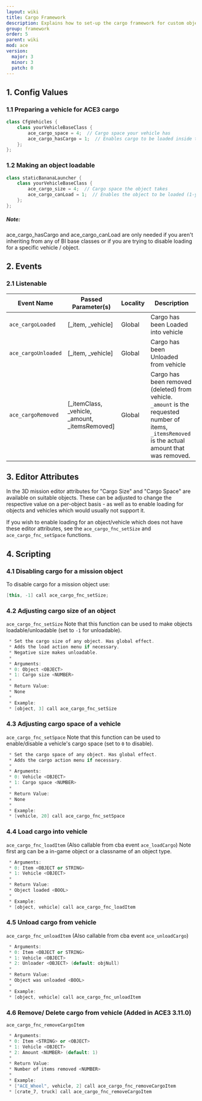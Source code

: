 ```yaml
---
layout: wiki
title: Cargo Framework
description: Explains how to set-up the cargo framework for custom objects and vehicles.
group: framework
order: 5
parent: wiki
mod: ace
version:
  major: 3
  minor: 3
  patch: 0
---
```


## 1. Config Values

### 1.1 Preparing a vehicle for ACE3 cargo

```cpp
class CfgVehicles {
    class yourVehicleBaseClass {
        ace_cargo_space = 4;  // Cargo space your vehicle has
        ace_cargo_hasCargo = 1;  // Enables cargo to be loaded inside the vehicle (1-yes, 0-no)
    };
};
```

### 1.2 Making an object loadable

```cpp
class staticBananaLauncher {
    class yourVehicleBaseClass {
        ace_cargo_size = 4;  // Cargo space the object takes
        ace_cargo_canLoad = 1;  // Enables the object to be loaded (1-yes, 0-no)
    };
};
```

<div class="panel callout">
    <h5>Note:</h5>
    <p>ace_cargo_hasCargo and ace_cargo_canLoad are only needed if you aren't inheriting from any of BI base classes or if you are trying to disable loading for a specific vehicle / object.</p>
</div>


## 2. Events

### 2.1 Listenable

Event Name | Passed Parameter(s) | Locality | Description
---------- | ----------- | ------------------- | --------
`ace_cargoLoaded` | [_item, _vehicle] | Global | Cargo has been Loaded into vehicle
`ace_cargoUnloaded` | [_item, _vehicle] | Global | Cargo has been Unloaded from vehicle
`ace_cargoRemoved` | [_itemClass, _vehicle, _amount, _itemsRemoved] | Global | Cargo has been removed (deleted) from vehicle. `_amount` is the requested number of items, `_itemsRemoved` is the actual amount that was removed.

## 3. Editor Attributes

In the 3D mission editor attributes for "Cargo Size" and "Cargo Space" are available on suitable objects. These can be adjusted to change the respective value on a per-object basis - as well as to enable loading for objects and vehicles which would usually not support it.

If you wish to enable loading for an object/vehicle which does not have these editor attributes, see the `ace_cargo_fnc_setSize` and `ace_cargo_fnc_setSpace` functions.

## 4. Scripting

### 4.1 Disabling cargo for a mission object

To disable cargo for a mission object use:

```cpp
[this, -1] call ace_cargo_fnc_setSize;
```

### 4.2 Adjusting cargo size of an object

`ace_cargo_fnc_setSize`
Note that this function can be used to make objects loadable/unloadable (set to `-1` for unloadable).

```cpp
 * Set the cargo size of any object. Has global effect.
 * Adds the load action menu if necessary.
 * Negative size makes unloadable.
 *
 * Arguments:
 * 0: Object <OBJECT>
 * 1: Cargo size <NUMBER>
 *
 * Return Value:
 * None
 *
 * Example:
 * [object, 3] call ace_cargo_fnc_setSize
```

### 4.3 Adjusting cargo space of a vehicle

`ace_cargo_fnc_setSpace`
Note that this function can be used to enable/disable a vehicle's cargo space (set to `0` to disable).

```cpp
 * Set the cargo space of any object. Has global effect.
 * Adds the cargo action menu if necessary.
 *
 * Arguments:
 * 0: Vehicle <OBJECT>
 * 1: Cargo space <NUMBER>
 *
 * Return Value:
 * None
 *
 * Example:
 * [vehicle, 20] call ace_cargo_fnc_setSpace
```

### 4.4 Load cargo into vehicle 

`ace_cargo_fnc_loadItem` (Also callable from cba event `ace_loadCargo`)
Note first arg can be a in-game object or a classname of an object type.

```cpp
 * Arguments:
 * 0: Item <OBJECT or STRING>
 * 1: Vehicle <OBJECT>
 *
 * Return Value:
 * Object loaded <BOOL>
 *
 * Example:
 * [object, vehicle] call ace_cargo_fnc_loadItem
```

### 4.5 Unload cargo from vehicle 

`ace_cargo_fnc_unloadItem` (Also callable from cba event `ace_unloadCargo`)

```cpp
 * Arguments:
 * 0: Item <OBJECT or STRING>
 * 1: Vehicle <OBJECT>
 * 2: Unloader <OBJECT> (default: objNull)
 *
 * Return Value:
 * Object was unloaded <BOOL>
 *
 * Example:
 * [object, vehicle] call ace_cargo_fnc_unloadItem
```

### 4.6 Remove/ Delete cargo from vehicle (Added in ACE3 3.11.0)

`ace_cargo_fnc_removeCargoItem`

```cpp
 * Arguments:
 * 0: Item <STRING> or <OBJECT>
 * 1: Vehicle <OBJECT>
 * 2: Amount <NUMBER> (default: 1)
 *
 * Return Value:
 * Number of items removed <NUMBER>
 *
 * Example:
 * ["ACE_Wheel", vehicle, 2] call ace_cargo_fnc_removeCargoItem
 * [crate_7, truck] call ace_cargo_fnc_removeCargoItem
```
